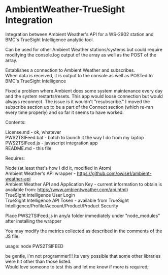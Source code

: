 # AmbientWeather-TrueSight Integration

Integration between Ambient Weather's API for a WS-2902 station and BMC's TrueSight Intelligence analytic tool.

Can be used for other Ambient Weather stations/systems but could require modifying the console.log output of the array as well as the POST of the array.

Establishes a connection to Ambient Weather and subscribes.<br/>
When data is received, it is output to the console as well as POSTed to BMC's TrueSight Intelligence

Fixed a problem where Ambient does some system maintenance every day and the system restarts/resets.  This app would loose connection but would always reconnect.  The issue is it wouldn't "resubscribe."  I moved the subscribe section up to be a part of the Connect section (which re-ran every time properly) and so far it seems to have worked.

Contents:

License.md - ok, whatever<br/>
PWS2TSIFeed.bat - batch to launch it the way I do from my laptop <br/>
PWS2TSIFeed.js - javascript integration app <br/>
README.md - this file

Requires:

Node (at least that's how I did it, modified in Atom)<br/>
Ambient Weather's API wrapper - https://github.com/owise1/ambient-weather-api<br/>
Ambient Weather API and Application Key - current information to obtain is available from:  https://www.ambientweather.com/api.html)<br/>
TrueSight Intelligence User Login<br/>
TrueSight Intelligence API Token - available from TrueSight Intelligence/Profile/Account/Product/Product Security
  
Place PWS2TSIFeed.js in any/a folder immediately under "node_modules" after installing the wrapper
  
You may modify the metrics collected as described in the comments of the JS file.

usage:
node PWS2TSIFEED

be gentle, i'm not programmer!!!
Its very possible that some other libraries were hit other than those listed.  
Would love someone to test this and let me know if more is required;
